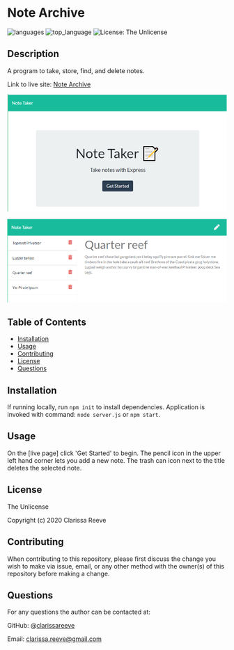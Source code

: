 # Note Archive

![languages](https://img.shields.io/github/languages/count/clarissareeve/NoteArchive) ![top_language](https://img.shields.io/github/languages/top/clarissareeve/NoteArchive) ![License: The Unlicense](https://img.shields.io/badge/License-The%20Unlicense-blue.svg)

## Description

A program to take, store, find, and delete notes.

Link to live site: [Note Archive](https://clarissareeve.github.io/NoteArchive/)

![Landing Page](images/LandingPage.png)

![Note Page](images/Notes.png)

## Table of Contents

* [Installation](#installation)
* [Usage](#usage)
* [Contributing](#contributing)
* [License](#license)
* [Questions](#questions)

## Installation

If running locally, run `npm init` to install dependencies. Application is invoked with command: `node server.js` or `npm start`.

## Usage

On the [live page] click 'Get Started' to begin. The pencil icon in the upper left hand corner lets you add a new note. The trash can icon next to the title deletes the selected note.

## License

The Unlicense

Copyright (c) 2020 Clarissa Reeve

## Contributing

When contributing to this repository, please first discuss the change you wish to make via issue, email, or any other method with the owner(s) of this repository before making a change.

## Questions

For any questions the author can be contacted at:

GitHub: @[clarissareeve](https://github.com/clarissareeve)

Email: clarissa.reeve@gmail.com
